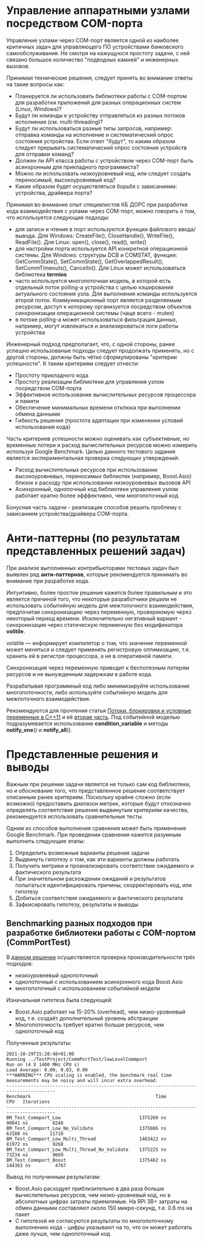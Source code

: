# Управление аппаратными узлами посредством COM-порта

Управление узлами через COM-порт является одной из наиболее критичных задач для управляющего ПО устройствами банковского самообслуживания. Не смотря на кажущуюся простоту задачи, с ней связано большое количество "подводных камней" и инженерных вызовов.

Принимая технические решения, следует принять во внимание ответы на такие вопросы как:

-	Планируется ли использовать библиотеки работы с COM-портом для разработки приложений для разных операционных систем (Linux, Windows)?
-	Будут ли команды к устройству отправляться из разных потоков исполнения (см. multi-threading)?
-	Будут ли использоваться разные типы запросов, например: отправка команды на исполнение и систематический опрос состояния устройства. Если ответ "будут", то каким образом следует прерывать систематический опрос состояния устройств для отправки команд?
- Должен ли API класса работы с устройством через COM-порт быть асинхронным для прикладного программиста?
-	Можно ли использовать низкоуровневый код, или следует создать переносимый, высокоуровневый код?
-	Какие образом будет осуществляться борьбя с зависаниями: устройства, драйвера порта?

Принимая во внимание опыт специалистов КБ ДОРС при разработке кода взаимодействия с узлами через COM-порт, можно говорить о том, что используется следующие подходы:

- для записи и чтения в порт используются функции файлового ввода/вывода. Для Windows: CreateFile(), CloseHandle(), WriteFile(), ReadFile(). Для Linux: open(), close(), read(), write()
- для настройки порта используется API конкретной операционной системы. Для Windows: структуры DCB и COMSTAT, функции: GetCommState(), SetCommState(), GetOverlappedResult(), SetCommTimeouts(), CancelIo(). Для Linux может использоваться библиотека **termios**
- часто используется многопоточная модель, в которой есть отдельный поток polling-а устройства с целью кэширования актуального состояния узла. Для выполнения команды используется второй поток. Коммуникационный порт является разделяемым ресурсом, доступ к которому организуется посредством объектов синхронизации операционной системы (чаще всего - mutex)
- в потоке polling-а может использоваться фильтрация данных, например, могут извлекаться и анализироваться логи работы устройства

Инженерный подход предполагает, что, с одной стороны, ранее успешно использованые подходы следует продолжать применять, но с другой стороны, должны быть чётко сформулированы "критерии успешности". К таким критериям следует отнести:

- Простоту прикладного кода
- Простоту реализации библиотеки для управления узлом посредством COM-порта
- Эффективное использование вычислительных ресурсов процессора и памяти
- Обеспечение минимальных времени отклюка при выполнении обмена данными
- Гибкость решения (простота адаптации при изменении условий использования кода)

Часть критериев успешности можно оценивать как субъективные, но временные потери и расход вычислительных ресурсов можно измерить используя Google Benchmark. Целью данного тестового задания является экспериментальная проверка следующих утверждений:

- Расход вычислительных ресурсов при использовании высокоуровневых, переносимых библиотек (например, Boost.Asio) близок к расходу при использовании низкоуровневых вызовов API
- Асинхронный, однопочный код библиотеки управления узлом работает кратно более эфффективно, чем многопоточный код

Бонусная часть задачи - реализация способов решить проблему с зависанием устройства/драйвера COM-порта.

# Анти-паттерны (по результатам представленных решений задач)

При анализе выполненных контрибьюторами тестовых задач был выявлен ряд **анти-паттернов**, которые рекомендуется принимать во внимание при разработке кода.

Интуитивно, более простое решение кажется более правильным и это является причиной того, что некоторые разработчики решили не использовать событийную модель для межтопочного взаимодействия, предпочитая синхронизацию через переменную, проверяюмую через некоторый период времени. Исключительно негативный вариант - синхронизация через статическую переменную без модификатора **volitile**.

volatile — информирует компилятор о том, что значение переменной может меняться и следует применять регистровую оптимизацию, т.е. хранить ей в регистре процессора, а не в оперативной памяти.

Синхронизация через переменную приводит к бесполезным потерям ресурсов и не вынужденным задержкам в работе кода.

Разрабатывая программный код либо минимизируйте использование многопоточности, либо используйте событийную модель для межпоточного взаимодействия.

Рекомендуются для прочтения статья [Потоки, блокировки и условные переменные в C++11](https://habr.com/ru/post/182610/) и её [вторая часть](https://habr.com/ru/post/182626/). Под событийной моделью подразумевается использование **condition_variable** и методы **notify_one**() и **notify_all**().

# Представленные решения и выводы

Важным при решении задачи является не только сам код библиотеки, но и обоснование того, что представленное решение соответствует описанным ранее критериям. Поскольку крайне сложно (если возможно) предоставить диапазон метрик, которые будут отнозначно определять соответствие решения выдвинутым критериям качества, рекомендуется использовать сравнительные тесты. 

Одним из способов выполнения сравнения может быть применение Google Benchmark. При проведении сравнения кажется разумным выполнить следующие этапы:

1. Определить возможные варианты решения задачи
2. Выдвинуть гипотезу о том, как эти варианты должны работать
3. Получить метрики и проанализировать соответствие ожидаемого и фактического результата
4. При значительном расхождении ожиданий и результатов попытаться идентифицировать причины, скорректировать код, или гипотезу
5. Добиться соответствия ожидаемого и фактического результата
6. Зафкисировать гипотезу, результаты и выводы

## Benchmarking разных подходов при разработке библиотеки работы с COM-портом (CommPortTest)

В [данном решении](https://github.com/Muzantip/CommPortTest/tree/master) осуществляется проверка производительности трёх подходов:

- низкоуровневый однопоточный
- однопоточный с использованием асинхронного кода Boost.Asio
- многопоточный с использованием событийной модели

Изначальная гипотеза была следующей:

- Boost.Asio работает на 15-20% (overhead), чем низко-уровневый код, т.е. создаёт дополнительный уровень абстракции
- Многопоточность требует кратно больше ресурсов, чем однопоточный код

Полученные результаты:

```
2021-10-29T15:28:48+01:00
Running ../TestProject/CommPortTest/lowLevelCommport
Run on (4 X 1400 MHz CPU s)
Load Average: 0.00, 0.03, 0.00
***WARNING*** CPU scaling is enabled, the benchmark real time measurements may be noisy and will incur extra overhead.
----------------------------------------------------------------------------------------
Benchmark                                              Time             CPU   Iterations
----------------------------------------------------------------------------------------
BM_Test_Commport_Low                             1375260 ns        90041 ns         8248
BM_Test_Commport_Low_No_Validate                 1375086 ns        63188 ns        11718
BM_Test_Commport_Low_Multi_Thread                1403422 ns        81972 ns         9268
BM_Test_Commport_Low_Multi_Thread_No_Validate    1375225 ns        73234 ns         9669
BM_Test_Commport_Boost                           1375462 ns       144363 ns         4767
```

Вывод по полученным результатам:

- Boost.Asio расходует приблизительно в два раза больше вычислительных ресурсов, чем низко-уровневый код, но в абсолютных цифрах затраты приемлемые. На RPi 3B+ затраты на обмен данными составляют около 150 микро-секунд, т.е. 0.6 ms на пакет
- С гипотезой не согласуются результаты по многопоточному выполнению кода - цифры указывают на то, что он может работать даже лучше, чем однопоточный код
